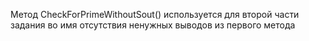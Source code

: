 Метод CheckForPrimeWithoutSout() используется для второй части
задания во имя отсутствия ненужных выводов из первого метода
